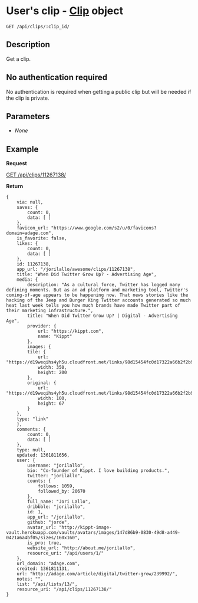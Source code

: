# User's clip - [Clip](https://github.com/kippt/api-documentation/blob/master/objects/clip.md) object

    GET /api/clips/:clip_id/

## Description

Get a clip.

## No authentication required

No authentication is required when getting a public clip but will be needed if the clip is private.

## Parameters

- _None_

## Example
**Request**

[GET /api/clips/11267138/](https://grandcentral.kippt.com/api/clips/11267138/)

**Return**

    {
        via: null,
        saves: {
            count: 0,
            data: [ ]
        },
        favicon_url: "https://www.google.com/s2/u/0/favicons?domain=adage.com",
        is_favorite: false,
        likes: {
            count: 0,
            data: [ ]
        },
        id: 11267138,
        app_url: "/jorilallo/awesome/clips/11267138",
        title: "When Did Twitter Grow Up? - Advertising Age",
        media: {
            description: "As a cultural force, Twitter has logged many defining moments. But as an ad platform and marketing tool, Twitter's coming-of-age appears to be happening now. That news stories like the hacking of the Jeep and Burger King Twitter accounts generated so much heat last week tells you how much brands have made Twitter part of their marketing infrastructure.",
            title: "When Did Twitter Grow Up? | Digital - Advertising Age",
            provider: {
                url: "https://kippt.com",
                name: "Kippt"
            },
            images: {
            tile: {
                url: "https://d19weqihs4yh5u.cloudfront.net/links/98d15454fc0d17322a66b2f2b9e042e5613d13fe/350x200",
                width: 350,
                height: 200
            },
            original: {
                url: "https://d19weqihs4yh5u.cloudfront.net/links/98d15454fc0d17322a66b2f2b9e042e5613d13fe/original",
                width: 100,
                height: 67
            }
        },
        type: "link"
        },
        comments: {
            count: 0,
            data: [ ]
        },
        type: null,
        updated: 1361811656,
        user: {
            username: "jorilallo",
            bio: "Co-founder of Kippt. I love building products.",
            twitter: "jorilallo",
            counts: {
                follows: 1059,
                followed_by: 20670
            },
            full_name: "Jori Lallo",
            dribbble: "jorilallo",
            id: 1,
            app_url: "/jorilallo",
            github: "jorde",
            avatar_url: "http://kippt-image-vault.herokuapp.com/vaults/avatars/images/147d86b9-0830-49d8-a449-0421a6a4bf05/sizes/160x160",
            is_pro: true,
            website_url: "http://about.me/jorilallo",
            resource_uri: "/api/users/1/"
        },
        url_domain: "adage.com",
        created: 1361811131,
        url: "http://adage.com/article/digital/twitter-grow/239992/",
        notes: "",
        list: "/api/lists/13/",
        resource_uri: "/api/clips/11267138/"
    }